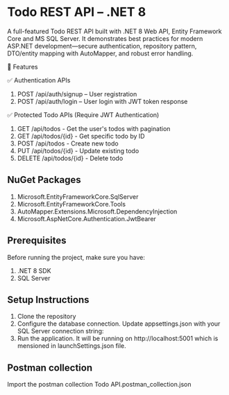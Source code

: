 # Todo REST API – .NET 8

A full-featured Todo REST API built with .NET 8 Web API, Entity Framework Core and MS SQL Server.
It demonstrates best practices for modern ASP.NET development—secure authentication, repository pattern, DTO/entity mapping with AutoMapper, and robust error handling.

🚀 Features

✅ Authentication APIs

1. POST /api/auth/signup – User registration
2. POST /api/auth/login – User login with JWT token response


✅ Protected Todo APIs (Require JWT Authentication)

1. GET /api/todos - Get the user's todos with pagination
2. GET /api/todos/{id} - Get specific todo by ID
3. POST /api/todos - Create new todo
4. PUT /api/todos/{id} - Update existing todo
5. DELETE /api/todos/{id} - Delete todo

## NuGet Packages

1. Microsoft.EntityFrameworkCore.SqlServer
2. Microsoft.EntityFrameworkCore.Tools
3. AutoMapper.Extensions.Microsoft.DependencyInjection
4. Microsoft.AspNetCore.Authentication.JwtBearer


## Prerequisites

Before running the project, make sure you have:

1. .NET 8 SDK
2. SQL Server

## Setup Instructions

1. Clone the repository
2. Configure the database connection. Update appsettings.json with your SQL Server connection string:
3. Run the application. It will be running on http://localhost:5001 which is mensioned in launchSettings.json file.

## Postman collection

Import the postman collection Todo API.postman_collection.json